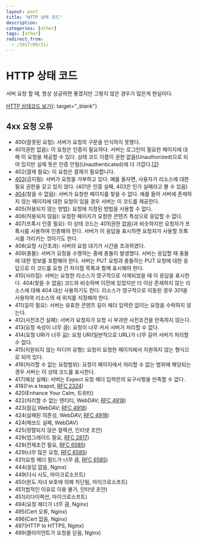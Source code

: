 ```yaml
---
layout: post
title: "HTTP 상태 코드"
description: 
categories: [other]
tags: [other]
redirect_from:
  - /2017/09/21/
---
```


# HTTP 상태 코드

서버 요청 할 때, 항상 성공하면 좋겠지만 그렇지 않은 경우가 많은게 현실이다.

[HTTP 상태코드 보기](https://ko.wikipedia.org/wiki/HTTP_%EC%83%81%ED%83%9C_%EC%BD%94%EB%93%9C){: target="_blank"}

## 4xx 요청 오류

- 400(잘못된 요청): 서버가 요청의 구문을 인식하지 못했다.
- 401(권한 없음): 이 요청은 인증이 필요하다. 서버는 로그인이 필요한 페이지에 대해 이 요청을 제공할 수 있다. 상태 코드 이름이 권한 없음(Unauthorized)으로 되어 있지만 실제 뜻은 인증 안됨(Unauthenticated)에 더 가깝다.[[2\]](https://ko.wikipedia.org/wiki/HTTP_%EC%83%81%ED%83%9C_%EC%BD%94%EB%93%9C#cite_note-2)
- 402(결제 필요): 이 요청은 결제가 필요합니다.
- [403](https://ko.wikipedia.org/wiki/HTTP_403)(금지됨): 서버가 요청을 거부하고 있다. 예를 들자면, 사용자가 리소스에 대한 필요 권한을 갖고 있지 않다. (401은 인증 실패, 403은 인가 실패라고 볼 수 있음)
- [404](https://ko.wikipedia.org/wiki/HTTP_404)(찾을 수 없음): 서버가 요청한 페이지를 찾을 수 없다. 예를 들어 서버에 존재하지 않는 페이지에 대한 요청이 있을 경우 서버는 이 코드를 제공한다.
- 405(허용되지 않는 방법): 요청에 지정된 방법을 사용할 수 없다.
- 406(허용되지 않음): 요청한 페이지가 요청한 콘텐츠 특성으로 응답할 수 없다.
- 407(프록시 인증 필요): 이 상태 코드는 401(권한 없음)과 비슷하지만 요청자가 프록시를 사용하여 인증해야 한다. 서버가 이 응답을 표시하면 요청자가 사용할 프록시를 가리키는 것이기도 한다.
- 408(요청 시간초과): 서버의 요청 대기가 시간을 초과하였다.
- 409(충돌): 서버가 요청을 수행하는 중에 충돌이 발생했다. 서버는 응답할 때 충돌에 대한 정보를 포함해야 한다. 서버는 PUT 요청과 충돌하는 PUT 요청에 대한 응답으로 이 코드를 요청 간 차이점 목록과 함께 표시해야 한다.
- 410(사라짐): 서버는 요청한 리소스가 영구적으로 삭제되었을 때 이 응답을 표시한다. 404(찾을 수 없음) 코드와 비슷하며 이전에 있었지만 더 이상 존재하지 않는 리소스에 대해 404 대신 사용하기도 한다. 리소스가 영구적으로 이동된 경우 301을 사용하여 리소스의 새 위치를 지정해야 한다.
- 411(길이 필요): 서버는 유효한 콘텐츠 길이 헤더 입력란 없이는 요청을 수락하지 않는다.
- 412(사전조건 실패): 서버가 요청자가 요청 시 부과한 사전조건을 만족하지 않는다.
- 413(요청 속성이 너무 큼): 요청이 너무 커서 서버가 처리할 수 없다.
- 414(요청 URI가 너무 긺): 요청 URI(일반적으로 URL)가 너무 길어 서버가 처리할 수 없다.
- 415(지원되지 않는 미디어 유형): 요청이 요청한 페이지에서 지원하지 않는 형식으로 되어 있다.
- 416(처리할 수 없는 요청범위): 요청이 페이지에서 처리할 수 없는 범위에 해당되는 경우 서버는 이 상태 코드를 표시한다.
- 417(예상 실패): 서버는 Expect 요청 헤더 입력란의 요구사항을 만족할 수 없다.
- 418(I'm a teapot, [RFC 2324](https://tools.ietf.org/html/rfc2324))
- 420(Enhance Your Calm, 트위터)
- 422(처리할 수 없는 엔티티, WebDAV; [RFC 4918](https://tools.ietf.org/html/rfc4918))
- 423(잠김,WebDAV; [RFC 4918](https://tools.ietf.org/html/rfc4918))
- 424(실패된 의존성, WebDAV; [RFC 4918](https://tools.ietf.org/html/rfc4918))
- 424(메쏘드 실패, WebDAV)
- 425(정렬되지 않은 컬렉션, 인터넷 초안)
- 426(업그레이드 필요, [RFC 2817](https://tools.ietf.org/html/rfc2817))
- 428(전제조건 필요, [RFC 6585](https://tools.ietf.org/html/rfc6585))
- 429(너무 많은 요청, [RFC 6585](https://tools.ietf.org/html/rfc6585))
- 431(요청 헤더 필드가 너무 큼, [RFC 6585](https://tools.ietf.org/html/rfc6585))
- 444(응답 없음, Nginx)
- 449(다시 시도, 마이크로소프트)
- 450(윈도 자녀 보호에 의해 차단됨, 마이크로소프트)
- 451(법적인 이유로 이용 불가, 인터넷 초안)
- 451(리다이렉션, 마이크로소프트)
- 494(요청 헤더가 너무 큼, Nginx)
- 495(Cert 오류, Nginx)
- 496(Cert 없음, Nginx)
- 497(HTTP to HTTPS, Nginx)
- 499(클라이언트가 요청을 닫음, Nginx)